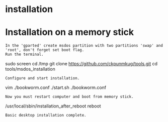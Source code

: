 # installation

Installation on a memory stick
==============================

	In the 'gparted' create msdos partition with two partitions 'swap' and 'root', don't forget set boot flag.
	Run the terminal.
sudo screen
cd /tmp
git clone https://github.com/ckpunmkug/tools.git
cd tools/msdos_installation

	Configure and start installation.
vim ./bookworm.conf
./start.sh ./bookworm.conf

	Now you must restart computer and boot from memory stick.
/usr/local/sbin/installation_after_reboot
reboot
	
	Basic desktop installation complete.

